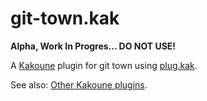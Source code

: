 # git-town.kak

**Alpha, Work In Progres... DO NOT USE!**

A [Kakoune](https://kakoune.org) plugin for git town using [plug.kak](https://github.com/andreyorst/plug.kak).

See also: [Other Kakoune plugins](https://kakoune.org/plugins.html).
